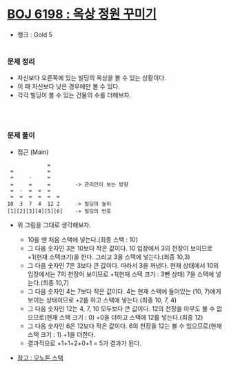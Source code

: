 # [BOJ 6198 : 옥상 정원 꾸미기](https://www.acmicpc.net/problem/6198)
- 랭크 : Gold 5
  <br><br>
  
### 문제 정리
- 자신보다 오른쪽에 있는 빌딩의 옥상을 볼 수 있는 상황이다.
- 이 때 자신보다 낮은 경우에만 볼 수 있다. 
- 각각 빌딩이 볼 수 있는 건물의 수를 더해보자.

<br><br>

### 문제 풀이
- 접근 (Main)
      
````
             = 
 =           = 
 =     -     = 
 =     =     =        -> 관리인이 보는 방향
 =  -  =  =  =   
 =  =  =  =  =  = 
10  3  7  4  12 2     -> 빌딩의 높이
[1][2][3][4][5][6]    -> 빌딩의 번호
````
- 위 그림을 그대로 생각해보자.
   - 10을 맨 처음 스택에 넣는다.(최종 스택 : 10)
   - 그 다음 숫자인 3은 10보다 작은 값이다. 10 입장에서 3의 천장이 보이므로 +1(현재 스택크기)을 한다. 그리고 3을 스택에 넣는다.(최종 10,3)
   - 그 다음 숫자인 7은 3보다 큰 값이다. 따라서 3을 꺼낸다. 현재 상태에서 10의 입장에서는 7의 천장이 보이므로 +1(현재 스택 크기 : 3뺀 상태) 7을 스택에 넣는다.(최종 10,7)
   - 그 다음 숫자인 4는 7보다 작은 값이다. 4는 현재 스택에 들어있는 (10, 7)에게 보이는 상태이므로 +2를 하고 스택에 넣는다.(최종 10, 7, 4)
   - 그 다음 숫자인 12는 4, 7, 10 모두보다 큰 값이다. 12의 천장을 아무도 볼 수 없으므로(현재 스택 크기 : 0) +0을 더하고 스택에 12를 넣는다.(최종 12)
   - 그 다음 숫자인 6은 12보다 작은 값이다. 6의 천장을 12는 볼 수 있으므로(현재 스택 크기 : 1) +1을 더한다.
   - 결과적으로 +1+1+2+0+1 = 5가 결과가 된다.
    
- [참고 : 모노톤 스택](https://justicehui.github.io/medium-algorithm/2019/01/01/monotoneStack/)


